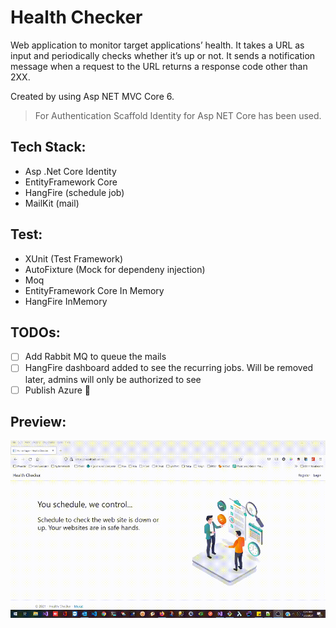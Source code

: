 # Health Checker

Web application to monitor target applications’ health. It takes a URL as input and
periodically checks whether it’s up or not. It sends a notification message when a request to the URL
returns a response code other than 2XX.

Created by using Asp NET MVC Core 6.

> For Authentication Scaffold Identity for Asp NET Core has been used.

## Tech Stack:
- Asp .Net Core Identity
- EntityFramework Core
- HangFire (schedule job)
- MailKit (mail)

## Test:
- XUnit (Test Framework)
- AutoFixture (Mock for dependeny injection)
- Moq
- EntityFramework Core In Memory
- HangFire InMemory

## TODOs:
- [ ] Add Rabbit MQ to queue the mails
- [ ] HangFire dashboard added to see the recurring jobs. Will be removed later, admins will only be authorized to see
- [ ] Publish Azure :tada:

## Preview:
![preview](https://github.com/arslanmurat06/healthchecker/blob/master/2021-12-02-01-23-25_1.gif)



